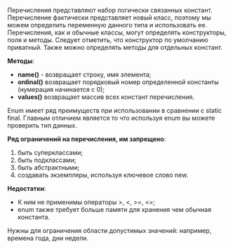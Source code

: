 Перечисления представляют набор логически связанных констант.
Перечисление фактически представляет новый класс, поэтому мы можем определить переменную данного типа и использовать ее.
Перечисления, как и обычные классы, могут определять конструкторы, поля и методы.
Следует отметить, что конструктор по умолчанию приватный. Также можно определять методы для отдельных констант.

**Методы**:
- **name()** - возвращает строку, имя элемента;
- **ordinal()** возвращает порядковый номер определенной константы (нумерация начинается с 0);
- **values()** возвращает массив всех констант перечисления.

Еnum имеет ряд преимуществ при использовании в сравнении с static final.
Главным отличием является то что используя enum вы можете проверить тип данных.

**Ряд ограничений на перечисления, им запрещено**:
1. быть суперклассами;
2. быть подклассами;
3. быть абстрактными;
4. создавать экземпляры, используя ключевое слово new.

**Недостатки**:
- К ним не применимы операторы >, <, >=, <=;
- enum также требует больше памяти для хранения чем обычная константа.

Нужны для ограничения области допустимых значений: например, времена года, дни недели.